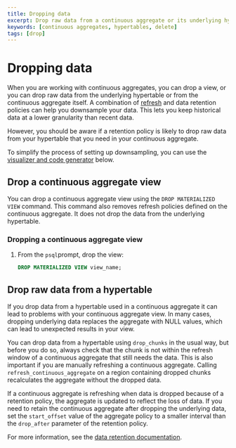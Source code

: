 ```yaml
---
title: Dropping data
excerpt: Drop raw data from a continuous aggregate or its underlying hypertable
keywords: [continuous aggregates, hypertables, delete]
tags: [drop]
---
```


# Dropping data

When you are working with continuous aggregates, you can drop a view, or you can
drop raw data from the underlying hypertable or from the continuous aggregate
itself. A combination of [refresh][cagg-refresh] and data retention policies
can help you downsample your data. This lets you keep historical data at a
lower granularity than recent data.

However, you should be aware if a retention policy is likely to drop raw data
from your hypertable that you need in your continuous aggregate.

To simplify the process of setting up downsampling, you can use the [visualizer
and code generator][visualizer] below.

## Drop a continuous aggregate view

You can drop a continuous aggregate view using the `DROP MATERIALIZED VIEW`
command. This command also removes refresh policies defined on the continuous
aggregate. It does not drop the data from the underlying hypertable.

<Procedure>

### Dropping a continuous aggregate view

1.  From the `psql`prompt, drop the view:

    ```sql
    DROP MATERIALIZED VIEW view_name;
    ```

</Procedure>

## Drop raw data from a hypertable

If you drop data from a hypertable used in a continuous aggregate it can lead to
problems with your continuous aggregate view. In many cases, dropping underlying
data replaces the aggregate with NULL values, which can lead to unexpected
results in your view.

You can drop data from a hypertable using `drop_chunks` in the usual way, but
before you do so, always check that the chunk is not within the refresh window
of a continuous aggregate that still needs the data. This is also important if
you are manually refreshing a continuous aggregate. Calling
`refresh_continuous_aggregate` on a region containing dropped chunks
recalculates the aggregate without the dropped data.

If a continuous aggregate is refreshing when data is dropped because of a
retention policy, the aggregate is updated to reflect the loss of data. If you
need to retain the continuous aggregate after dropping the underlying data, set
the `start_offset` value of the aggregate policy to a smaller interval than the
`drop_after` parameter of the retention policy.

For more information, see the
[data retention documentation][data-retention-with-continuous-aggregates].

<PolicyVisualizerDownsampling />

[cagg-refresh]: /timescaledb/:currentVersion:/how-to-guides/continuous-aggregates/refresh-policies/
[data-retention-with-continuous-aggregates]:
    /timescaledb/:currentVersion:/how-to-guides/data-retention/data-retention-with-continuous-aggregates
[visualizer]: #set-up-downsampling-and-data-retention
